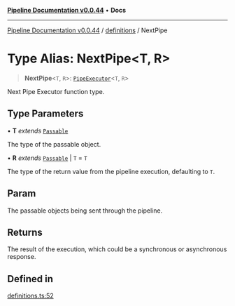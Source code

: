 [**Pipeline Documentation v0.0.44**](../../README.md) • **Docs**

***

[Pipeline Documentation v0.0.44](../../modules.md) / [definitions](../README.md) / NextPipe

# Type Alias: NextPipe\<T, R\>

> **NextPipe**\<`T`, `R`\>: [`PipeExecutor`](PipeExecutor.md)\<`T`, `R`\>

Next Pipe Executor function type.

## Type Parameters

• **T** *extends* [`Passable`](Passable.md)

The type of the passable object.

• **R** *extends* [`Passable`](Passable.md) \| `T` = `T`

The type of the return value from the pipeline execution, defaulting to `T`.

## Param

The passable objects being sent through the pipeline.

## Returns

The result of the execution, which could be a synchronous or asynchronous response.

## Defined in

[definitions.ts:52](https://github.com/stonemjs/pipeline/blob/cb206a59f3858db33e7d57a2dba74356bb8f0bc4/src/definitions.ts#L52)

